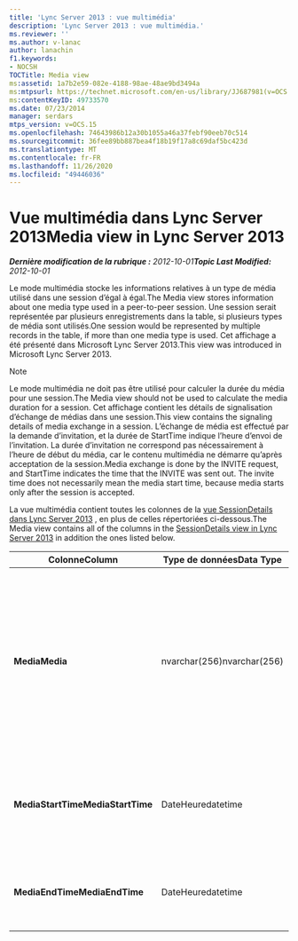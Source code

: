```yaml
---
title: 'Lync Server 2013 : vue multimédia'
description: 'Lync Server 2013 : vue multimédia.'
ms.reviewer: ''
ms.author: v-lanac
author: lanachin
f1.keywords:
- NOCSH
TOCTitle: Media view
ms:assetid: 1a7b2e59-082e-4188-98ae-48ae9bd3494a
ms:mtpsurl: https://technet.microsoft.com/en-us/library/JJ687981(v=OCS.15)
ms:contentKeyID: 49733570
ms.date: 07/23/2014
manager: serdars
mtps_version: v=OCS.15
ms.openlocfilehash: 74643986b12a30b1055a46a37febf90eeb70c514
ms.sourcegitcommit: 36fee89bb887bea4f18b19f17a8c69daf5bc423d
ms.translationtype: MT
ms.contentlocale: fr-FR
ms.lasthandoff: 11/26/2020
ms.locfileid: "49446036"
---
```

# <a name="media-view-in-lync-server-2013"></a><span data-ttu-id="bd003-103">Vue multimédia dans Lync Server 2013</span><span class="sxs-lookup"><span data-stu-id="bd003-103">Media view in Lync Server 2013</span></span>

<div data-xmlns="http://www.w3.org/1999/xhtml">

<div class="topic" data-xmlns="http://www.w3.org/1999/xhtml" data-msxsl="urn:schemas-microsoft-com:xslt" data-cs="https://msdn.microsoft.com/">

<div data-asp="https://msdn2.microsoft.com/asp">



</div>

<div id="mainSection">

<div id="mainBody"><span data-ttu-id="bd003-104">

<span> </span></span><span class="sxs-lookup"><span data-stu-id="bd003-104">

<span> </span></span></span>

<span data-ttu-id="bd003-105">_**Dernière modification de la rubrique :** 2012-10-01_</span><span class="sxs-lookup"><span data-stu-id="bd003-105">_**Topic Last Modified:** 2012-10-01_</span></span>

<span data-ttu-id="bd003-106">Le mode multimédia stocke les informations relatives à un type de média utilisé dans une session d’égal à égal.</span><span class="sxs-lookup"><span data-stu-id="bd003-106">The Media view stores information about one media type used in a peer-to-peer session.</span></span> <span data-ttu-id="bd003-107">Une session serait représentée par plusieurs enregistrements dans la table, si plusieurs types de média sont utilisés.</span><span class="sxs-lookup"><span data-stu-id="bd003-107">One session would be represented by multiple records in the table, if more than one media type is used.</span></span> <span data-ttu-id="bd003-108">Cet affichage a été présenté dans Microsoft Lync Server 2013.</span><span class="sxs-lookup"><span data-stu-id="bd003-108">This view was introduced in Microsoft Lync Server 2013.</span></span>

<div>


> [!NOTE]  
> <span data-ttu-id="bd003-109">Le mode multimédia ne doit pas être utilisé pour calculer la durée du média pour une session.</span><span class="sxs-lookup"><span data-stu-id="bd003-109">The Media view should not be used to calculate the media duration for a session.</span></span> <span data-ttu-id="bd003-110">Cet affichage contient les détails de signalisation d’échange de médias dans une session.</span><span class="sxs-lookup"><span data-stu-id="bd003-110">This view contains the signaling details of media exchange in a session.</span></span> <span data-ttu-id="bd003-111">L’échange de média est effectué par la demande d’invitation, et la durée de StartTime indique l’heure d’envoi de l’invitation. La durée d’invitation ne correspond pas nécessairement à l’heure de début du média, car le contenu multimédia ne démarre qu’après acceptation de la session.</span><span class="sxs-lookup"><span data-stu-id="bd003-111">Media exchange is done by the INVITE request, and StartTime indicates the time that the INVITE was sent out. The invite time does not necessarily mean the media start time, because media starts only after the session is accepted.</span></span>



</div>

<span data-ttu-id="bd003-112">La vue multimédia contient toutes les colonnes de la [vue SessionDetails dans Lync Server 2013](lync-server-2013-sessiondetails-view.md) , en plus de celles répertoriées ci-dessous.</span><span class="sxs-lookup"><span data-stu-id="bd003-112">The Media view contains all of the columns in the [SessionDetails view in Lync Server 2013](lync-server-2013-sessiondetails-view.md) in addition the ones listed below.</span></span>


<table>
<colgroup>
<col style="width: 33%" />
<col style="width: 33%" />
<col style="width: 33%" />
</colgroup>
<thead>
<tr class="header">
<th><span data-ttu-id="bd003-113">Colonne</span><span class="sxs-lookup"><span data-stu-id="bd003-113">Column</span></span></th>
<th><span data-ttu-id="bd003-114">Type de données</span><span class="sxs-lookup"><span data-stu-id="bd003-114">Data Type</span></span></th>
<th><span data-ttu-id="bd003-115">Détails</span><span class="sxs-lookup"><span data-stu-id="bd003-115">Details</span></span></th>
</tr>
</thead>
<tbody>
<tr class="odd">
<td><p><span data-ttu-id="bd003-116"><strong>Media</strong></span><span class="sxs-lookup"><span data-stu-id="bd003-116"><strong>Media</strong></span></span></p></td>
<td><p><span data-ttu-id="bd003-117">nvarchar(256)</span><span class="sxs-lookup"><span data-stu-id="bd003-117">nvarchar(256)</span></span></p></td>
<td><p><span data-ttu-id="bd003-118">Type de média.</span><span class="sxs-lookup"><span data-stu-id="bd003-118">Media type.</span></span> <span data-ttu-id="bd003-119">Pour plus d’informations, reportez-vous <a href="lync-server-2013-medialist-table.md">à la table de médiane dans Lync Server 2013</a> .</span><span class="sxs-lookup"><span data-stu-id="bd003-119">See the <a href="lync-server-2013-medialist-table.md">MediaList table in Lync Server 2013</a> for more information.</span></span></p></td>
</tr>
<tr class="even">
<td><p><span data-ttu-id="bd003-120"><strong>MediaStartTime</strong></span><span class="sxs-lookup"><span data-stu-id="bd003-120"><strong>MediaStartTime</strong></span></span></p></td>
<td><p><span data-ttu-id="bd003-121">DateHeure</span><span class="sxs-lookup"><span data-stu-id="bd003-121">datetime</span></span></p></td>
<td><p><span data-ttu-id="bd003-122">Temps d’envoi d’une demande de média.</span><span class="sxs-lookup"><span data-stu-id="bd003-122">Time that a media request was sent out.</span></span></p></td>
</tr>
<tr class="odd">
<td><p><span data-ttu-id="bd003-123"><strong>MediaEndTime</strong></span><span class="sxs-lookup"><span data-stu-id="bd003-123"><strong>MediaEndTime</strong></span></span></p></td>
<td><p><span data-ttu-id="bd003-124">DateHeure</span><span class="sxs-lookup"><span data-stu-id="bd003-124">datetime</span></span></p></td>
<td><p><span data-ttu-id="bd003-125">Heure de fin de la session.</span><span class="sxs-lookup"><span data-stu-id="bd003-125">End time of the session.</span></span></p></td>
</tr>
</tbody>
</table><span data-ttu-id="bd003-126">


</div>

<span> </span>

</div>

</div>

</span><span class="sxs-lookup"><span data-stu-id="bd003-126">


</div>

<span> </span>

</div>

</div>

</span></span></div>


